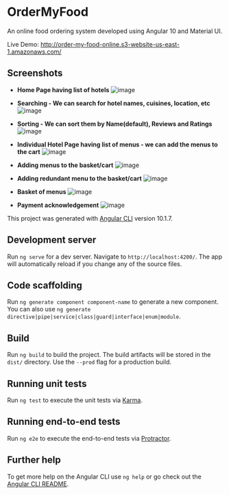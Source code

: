 # OrderMyFood

An online food ordering system developed using Angular 10 and Material UI.
  
Live Demo: http://order-my-food-online.s3-website-us-east-1.amazonaws.com/

## Screenshots

- **Home Page having list of hotels**
![image](https://user-images.githubusercontent.com/36665975/99675575-61902200-2a9d-11eb-94b4-a8f753e4e5b7.png)

- **Searching - We can search for hotel names, cuisines, location, etc**
![image](https://user-images.githubusercontent.com/36665975/99675651-78cf0f80-2a9d-11eb-8b42-9afc7dfb4efb.png)

- **Sorting - We can sort them by Name(default), Reviews and Ratings**
![image](https://user-images.githubusercontent.com/36665975/99675703-8c7a7600-2a9d-11eb-9c31-038b08be0e0a.png)

- **Individual Hotel Page having list of menus - we can add the menus to the cart**
![image](https://user-images.githubusercontent.com/36665975/99675906-cba8c700-2a9d-11eb-826a-9fb1de46bfaa.png)

- **Adding menus to the basket/cart**
![image](https://user-images.githubusercontent.com/36665975/99823219-1ef04780-2b7a-11eb-83aa-81936e14539f.png)

- **Adding redundant menu to the basket/cart**
![image](https://user-images.githubusercontent.com/36665975/99823276-32031780-2b7a-11eb-9224-4b30a280ba83.png)

- **Basket of menus**
![image](https://user-images.githubusercontent.com/36665975/99675945-dd8a6a00-2a9d-11eb-9c74-0dc3169561b7.png)

- **Payment acknowledgement**
![image](https://user-images.githubusercontent.com/36665975/99676012-f2ff9400-2a9d-11eb-88e6-2d00a8ac8661.png)

This project was generated with [Angular CLI](https://github.com/angular/angular-cli) version 10.1.7.

## Development server

Run `ng serve` for a dev server. Navigate to `http://localhost:4200/`. The app will automatically reload if you change any of the source files.

## Code scaffolding

Run `ng generate component component-name` to generate a new component. You can also use `ng generate directive|pipe|service|class|guard|interface|enum|module`.

## Build

Run `ng build` to build the project. The build artifacts will be stored in the `dist/` directory. Use the `--prod` flag for a production build.

## Running unit tests

Run `ng test` to execute the unit tests via [Karma](https://karma-runner.github.io).

## Running end-to-end tests

Run `ng e2e` to execute the end-to-end tests via [Protractor](http://www.protractortest.org/).

## Further help

To get more help on the Angular CLI use `ng help` or go check out the [Angular CLI README](https://github.com/angular/angular-cli/blob/master/README.md).
